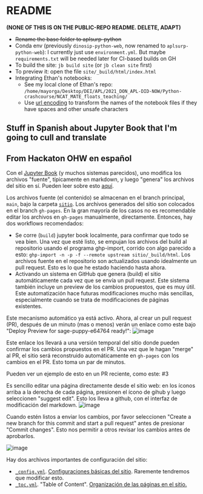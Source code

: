 # README

**(NONE OF THIS IS ON THE PUBLIC-REPO README. DELETE, ADAPT)**

- ~~Rename the base folder to aplsurp-python~~
- Conda env (previously `dinosip-python-web`, now renamed to `aplsurp-python-web`): I currently just use `environment.yml`. But maybe `requirements.txt` will be needed later for CI-based builds on GH
- To build the site: `jb build site` (or `jb clean site` first)
- To preview it: open the file `site/_build/html/index.html`
- Integrating Ethan's notebooks:
    - See my local clone of Ethan's repo: `/home/mayorga/Desktop/DEI/APL/2021_DON_APL-DID-NOW/Python-crashcourse/NCAT_MATE_floats_teaching/`
    - Use [url encoding](https://meyerweb.com/eric/tools/dencoder/) to transform the names of the notebook files if they have spaces and other unsafe characters

## Stuff in Spanish about Jupyter Book that I'm going to cull and translate

## From Hackaton OHW en español

Con el [Jupyter Book](https://jupyterbook.org) (y muchos sistemas parecidos), uno modifica los archivos "fuente", típicamente en markdown, y luego "genera" los archivos del sitio en sí. Pueden leer sobre esto [aquí](https://jupyterbook.org/en/stable/basics/building/index.html). 

Los archivos fuente (el contenido) se almacenan en el branch principal, `main`, bajo la carpeta [`sitio`](sitio). Los archivos generados del sitio son colocados en el branch `gh-pages`. En la gran mayoría de los casos no es recomendable editar los archivos en `gh-pages` manualmente, directamente. Entonces, hay dos workflows recomendados:
- Se corre (`build`) jupyter book localmente, para confirmar que todo se vea bien. Una vez que esté listo, se empujan los archivos del build al repositorio usando el programa ghp-import, corrido con algo parecido a esto: `ghp-import -n -p -f --remote upstream sitio/_build/html`. Los archivos fuente en el repositorio son actualizados usando idealmente un pull request. Esto es lo que he estado haciendo hasta ahora.
- Activando un sistema en GitHub que genera (build) el sitio automáticamente cada vez que se envía un pull request. Este sistema también incluye un preview de los cambios propuestos, que es muy útil. Este automatización hace futuras modificaciones mucho más sencillas, especialmente cuando se trata de modificaciones de páginas existentes.

Este mecanismo automático ya está activo. Ahora, al crear un pull request (PR), después de un minuto (mas o menos) verán un enlace como este bajo "Deploy Preview for sage-puppy-e64764 ready!":
![image](https://user-images.githubusercontent.com/742403/220565139-f8aea2b4-9801-4ef0-81e8-9a5e318d3a4d.png)

Este enlace los llevará a una versión temporal del sitio donde pueden confirmar los cambios propuestos en el PR. Una vez que le hagan "merge" al PR, el sitio será reconstruido automáticamente en `gh-pages` con los cambios en el PR. Esto toma un par de minutos.

Pueden ver un ejemplo de esto en un PR reciente, como este: #3

Es sencillo editar una página directamente desde el sitio web: en los íconos arriba a la derecha de cada página, presionen el ícono de gihub y luego seleccionen "suggest edit". Esto los lleva a github, con el interfaz de modificación del markdown. 
![image](https://user-images.githubusercontent.com/742403/220717342-8afb20b4-5ee4-4547-9c92-c5011633431b.png)

Cuando estén listos a enviar los cambios, por favor seleccionen "Create a new branch for this commit and start a pull request" antes de presionar "Commit changes". Esto nos permitir a otros revisar los cambios antes de aprobarlos.

![image](https://user-images.githubusercontent.com/742403/220717826-e1062654-4757-4bcb-9d85-aa8300dcf432.png)


Hay dos archivos importantes de configuración del sitio:
- [`_config.yml`](sitio/_config.yml). [Configuraciones básicas del sitio](https://jupyterbook.org/en/stable/customize/config.html). Raremente tendremos que modificar esto.
- [`_toc.yml`](sitio/_toc.yml). "Table of Content". [Organización de las páginas en el sitio.](https://jupyterbook.org/en/stable/basics/organize.html)
